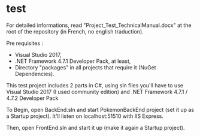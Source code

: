 # test

For detailed informations, read "Project_Test_TechnicalManual.docx" at the root of the repository (in French, no english traduction).

Pre requisites :
- Visual Studio 2017,
- .NET Framework 4.7.1 Developer Pack, at least,
- Directory "packages" in all projects that require it (NuGet Dependencies).

This test project includes 2 parts in C#, using sln files you'll have to use Visual Studio 2017 (I used community edition) and .NET Framework 4.7.1 / 4.7.2 Developer Pack

To Begin, open BackEnd.sln and start PokemonBackEnd project (set it up as a Startup project).
It'll listen on localhost:51510 with IIS Express.

Then, open FrontEnd.sln and start it up (make it again a Startup project).
